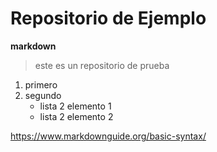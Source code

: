 # Repositorio de Ejemplo

**markdown**

> este es un repositorio de prueba

1. primero
2. segundo
	- lista 2 elemento 1
	- lista 2 elemento 2
 
 
<https://www.markdownguide.org/basic-syntax/>
